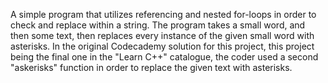 A simple program that utilizes referencing and nested for-loops in order to check and replace within a string. The program takes a small word, and then some text, then replaces every instance of the given small word with asterisks. In the original Codecademy solution for this project, this project being the final one in the "Learn C++" catalogue, the coder used a second "askerisks" function in order to replace the given text with asterisks. 